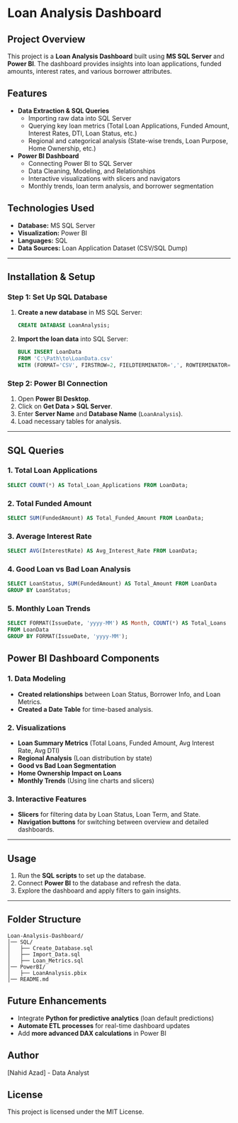 # Loan Analysis Dashboard

## Project Overview
This project is a **Loan Analysis Dashboard** built using **MS SQL Server** and **Power BI**. The dashboard provides insights into loan applications, funded amounts, interest rates, and various borrower attributes.

## Features
- **Data Extraction & SQL Queries**
  - Importing raw data into SQL Server
  - Querying key loan metrics (Total Loan Applications, Funded Amount, Interest Rates, DTI, Loan Status, etc.)
  - Regional and categorical analysis (State-wise trends, Loan Purpose, Home Ownership, etc.)
- **Power BI Dashboard**
  - Connecting Power BI to SQL Server
  - Data Cleaning, Modeling, and Relationships
  - Interactive visualizations with slicers and navigators
  - Monthly trends, loan term analysis, and borrower segmentation

## Technologies Used
- **Database:** MS SQL Server
- **Visualization:** Power BI
- **Languages:** SQL
- **Data Sources:** Loan Application Dataset (CSV/SQL Dump)
---

## Installation & Setup

### **Step 1: Set Up SQL Database**

1. **Create a new database** in MS SQL Server:
   ```sql
   CREATE DATABASE LoanAnalysis;
   ```
   
2. **Import the loan data** into SQL Server:
   ```sql
   BULK INSERT LoanData
   FROM 'C:\Path\to\LoanData.csv'
   WITH (FORMAT='CSV', FIRSTROW=2, FIELDTERMINATOR=',', ROWTERMINATOR='\n');
   ```
   
### **Step 2: Power BI Connection**
1. Open **Power BI Desktop**.
2. Click on **Get Data > SQL Server**.
3. Enter **Server Name** and **Database Name** (`LoanAnalysis`).
4. Load necessary tables for analysis.
---

## SQL Queries

### 1. Total Loan Applications
```sql
SELECT COUNT(*) AS Total_Loan_Applications FROM LoanData;
```

### 2. Total Funded Amount
```sql
SELECT SUM(FundedAmount) AS Total_Funded_Amount FROM LoanData;
```

### 3. Average Interest Rate
```sql
SELECT AVG(InterestRate) AS Avg_Interest_Rate FROM LoanData;
```

### 4. Good Loan vs Bad Loan Analysis
```sql
SELECT LoanStatus, SUM(FundedAmount) AS Total_Amount FROM LoanData
GROUP BY LoanStatus;
```

### 5. Monthly Loan Trends
```sql
SELECT FORMAT(IssueDate, 'yyyy-MM') AS Month, COUNT(*) AS Total_Loans
FROM LoanData
GROUP BY FORMAT(IssueDate, 'yyyy-MM');
```

## Power BI Dashboard Components

### 1. Data Modeling
- **Created relationships** between Loan Status, Borrower Info, and Loan Metrics.
- **Created a Date Table** for time-based analysis.

### 2. Visualizations
- **Loan Summary Metrics** (Total Loans, Funded Amount, Avg Interest Rate, Avg DTI)
- **Regional Analysis** (Loan distribution by state)
- **Good vs Bad Loan Segmentation**
- **Home Ownership Impact on Loans**
- **Monthly Trends** (Using line charts and slicers)

### 3. Interactive Features
- **Slicers** for filtering data by Loan Status, Loan Term, and State.
- **Navigation buttons** for switching between overview and detailed dashboards.
---

## Usage
1. Run the **SQL scripts** to set up the database.
2. Connect **Power BI** to the database and refresh the data.
3. Explore the dashboard and apply filters to gain insights.
---

## Folder Structure
```
Loan-Analysis-Dashboard/
│── SQL/
│   ├── Create_Database.sql
│   ├── Import_Data.sql
│   ├── Loan_Metrics.sql
│── PowerBI/
│   ├── LoanAnalysis.pbix
│── README.md
```

## Future Enhancements
- Integrate **Python for predictive analytics** (loan default predictions)
- **Automate ETL processes** for real-time dashboard updates
- Add **more advanced DAX calculations** in Power BI

## Author
[Nahid Azad] - Data Analyst

## License
This project is licensed under the MIT License.


